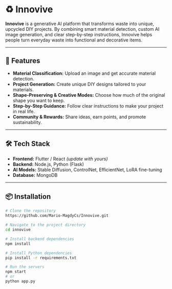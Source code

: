 # ♻️ Innovive

**Innovive** is a generative AI platform that transforms waste into unique, upcycled DIY projects. By combining smart material detection, custom AI image generation, and clear step-by-step instructions, Innovive helps people turn everyday waste into functional and decorative items.

---

## 🚀 Features

- **Material Classification:** Upload an image and get accurate material detection.
- **Project Generation:** Create unique DIY designs tailored to your materials.
- **Shape-Preserving & Creative Modes:** Choose how much of the original shape you want to keep.
- **Step-by-Step Guidance:** Follow clear instructions to make your project in real life.
- **Community & Rewards:** Share ideas, earn points, and promote sustainability.

---

## 🛠️ Tech Stack

- **Frontend:** Flutter / React *(update with yours)*
- **Backend:** Node.js, Python (Flask)
- **AI Models:** Stable Diffusion, ControlNet, EfficientNet, LoRA fine-tuning
- **Database:** MongoDB

---

## 📦 Installation

```bash
# Clone the repository
https://github.com/Mario-MagdyCs/Innovive.git

# Navigate to the project directory
cd innovive

# Install backend dependencies
npm install

# Install Python dependencies
pip install -r requirements.txt

# Run the servers
npm start
# or
python app.py
